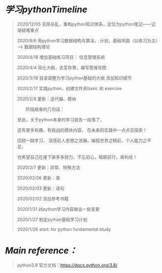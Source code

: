 # _学习pythonTimeline_

>2020/12/05 去除杂乱，重构python知识体系，定位为python笔记——记录疑难重点
> 
>2020/8/6 用python学习数据结构与算法，
>计划，基础巩固（以练习为主）——> 数据结构理论
>
>2020/4/18 增加基础练习项目：
>               信息管理系统
>
>2020/4/4 简化大纲，去芜存菁，编写思维导图
>
>2020/3/18 目录调整为学习python基础的大纲
>添加知识细节
>
>2020/2/17 实践python，创建文件夹basic 和 exercise
> 
>2020/2/8 更新：迭代器、模块
>
>&emsp;&emsp;阶段结束的几句话：
>
>至此，关于python本身的学习就告一段落了，
>
>还有更多有趣、有挑战的模块内容，
>在未来的实践中一点点去探索！
>
>回顾一路学习，
>深感前人思想之浩瀚，编程世界之精彩，个人能力之不足，
>
>也希望自己在接下来多多努力，不忘初心，砥砺前行，奥利给！
>
> 2020/2/7  更新：异常、特殊方法
>
>2020/02/06 更新：类
>
>2020/02/03 更新：语句
>
>2020/02/02 添加参考书籍
>
> 2020/1/31 对python学习内容做出一些变更
>
> 2020/1/27 制定python基础学习计划
>
> 2020/1/26 start: for python fundamental study


# _Main reference：_

> python3.8 官方文档：https://docs.python.org/3.8/


